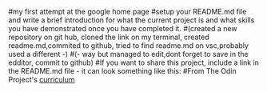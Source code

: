 #my first attempt at the google home page
#setup your README.md file and write a brief introduction for what the current project is and what skills you have demonstrated once you have completed it. 
#(created a new repository on git hub, cloned the link on my terminal, created readme.md,commited to github, tried to find readme.md on vsc,probably used a different -)
#(- way but managed to edit,dont forget to save in the edditor, commit to github)
#If you want to share this project, include a link in the README.md file - it can look something like this:
#From The Odin Project's [curriculum](http://www.theodinproject.com/courses/web-development-101/lessons/html-css)